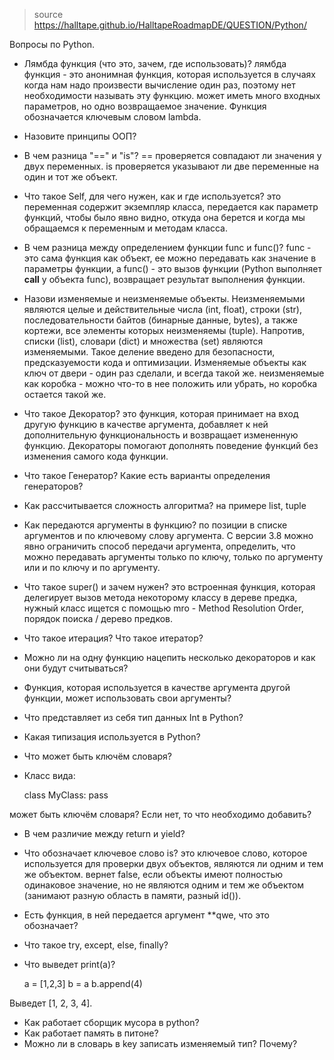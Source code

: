 > source https://halltape.github.io/HalltapeRoadmapDE/QUESTION/Python/

Вопросы по Python.

* Лямбда функция (что это, зачем, где использовать)?
лямбда функция - это анонимная функция, которая используется в случаях когда нам надо произвести вычисление один раз, поэтому нет необходимости называть эту функцию.
может иметь много входных параметров, но одно возвращаемое значение.
Функция обозначается ключевым словом lambda.

* Назовите принципы ООП?

* В чем разница "==" и "is"?
== проверяется совпадают ли значения у двух переменных.
is проверяется указывают ли две переменные на один и тот же объект.

* Что такое Self, для чего нужен, как и где используется?
это переменная содержит экземпляр класса, передается как параметр функций, чтобы было явно видно, откуда она берется и когда мы обращаемся к переменным и методам класса.

* В чем разница между определением функции func и func()?
func - это сама функция как объект, ее можно передавать как значение в параметры функции, 
а func() - это вызов функции (Python выполняет __call__ у объекта func), возвращает результат выполнения функции.

* Назови изменяемые и неизменяемые объекты.
Неизменяемыми являются целые и действительные числа (int, float), строки (str), последовательности байтов (бинарные данные, bytes), а также кортежи, все элементы которых неизменяемы (tuple). 
Напротив, списки (list), словари (dict) и множества (set) являются изменяемыми. 
Такое деление введено для безопасности, предсказуемости кода и оптимизации.
Изменяемые объекты как ключ от двери - один раз сделали, и всегда такой же.
неизменяемые как коробка - можно что-то в нее положить или убрать, но коробка остается такой же.

* Что такое Декоратор?
это функция, которая принимает на вход другую функцию в качестве аргумента, добавляет к ней дополнительную функциональность и возвращает измененную функцию.
Декораторы помогают дополнять поведение функций без изменения самого кода функции.

* Что такое Генератор? Какие есть варианты определения генераторов?
* Как рассчитывается сложность алгоритма? на примере list, tuple

* Как передаются аргументы в функцию?
по позиции в списке аргументов и по ключевому слову аргумента.
С версии 3.8 можно явно ограничить способ передачи аргумента, определить, что можно передавать аргументы только по ключу, только по аргументу или и по ключу и по аргументу.

* Что такое super() и зачем нужен?
это встроенная функция, которая делегирует вызов метода некоторому классу в дереве предка, нужный класс ищется с помощью mro - Method Resolution Order, порядок поиска / дерево предков.

* Что такое итерация? Что такое итератор?
* Можно ли на одну функцию нацепить несколько декораторов и как они будут считываться?
* Функция, которая используется в качестве аргумента другой функции, может использовать свои аргументы?
* Что представляет из себя тип данных Int в Python?
* Какая типизация используется в Python?
* Что может быть ключём словаря?
* Класс вида:

    class MyClass:
        pass

может быть ключём словаря? Если нет, то что необходимо добавить? 
* В чем различие между return и yield? 
* Что обозначает ключевое слово is? 
это ключевое слово, которое используется для проверки двух объектов, являются ли одним и тем же объектом.
вернет false, если объекты имеют полностью одинаковое значение, но не являются одним и тем же объектом (занимают разную область в памяти, разный id()).

* Есть функция, в ней передается аргумент **qwe, что это обозначает? 
* Что такое try, except, else, finally? 
* Что выведет print(a)?

    a = [1,2,3]
    b = a
    b.append(4)

Выведет [1, 2, 3, 4].

* Как работает сборщик мусора в python?
* Как работает память в питоне?
* Можно ли в словарь в key записать изменяемый тип? Почему?
